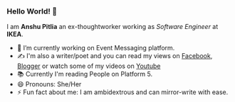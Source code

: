 ### Hello World! 👋

I am **Anshu Pitlia** an ex-thoughtworker working as *Software Engineer* at **IKEA**.

 - 🔭 I’m currently working on Event Messaging platform.
 - ✍️ I'm also a writer/poet and you can read my views on [Facebook]( https://www.facebook.com/anshu.pitlia/), [Blogger](http://anshupitlia.blogspot.com/) or watch some of my videos on [Youtube](https://www.youtube.com/watch?v=6Ja0RWcgwoI)
 - 📚 Currently I'm reading People on Platform 5. 
 - 😄 Pronouns: She/Her
 - ⚡  Fun fact about me: I am ambidextrous and can mirror-write with ease.
 
<!--
**anshupitlia/anshupitlia** is a ✨ _special_ ✨ repository because its `README.md` (this file) appears on your GitHub profile.

Here are some ideas to get you started:

- 🔭 I’m currently working on ...
- 🌱 I’m currently learning ...
- 👯 I’m looking to collaborate on ...
- 🤔 I’m looking for help with ...
- 💬 Ask me about ...
- 📫 How to reach me: ...
- 😄 Pronouns: ...
- ⚡ Fun fact: ...
-->
